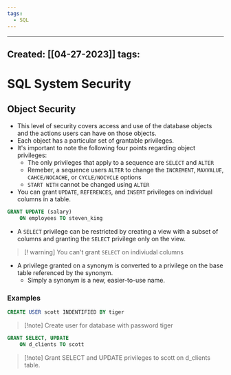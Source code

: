```yaml
---
tags:
  - SQL
---
```


---
Created: [[04-27-2023]]
tags: 
---
# SQL System Security

## Object Security
- This level of security covers access and use of the database objects and the actions users can have on those objects.
- Each object has a particular set of grantable privileges.
- It's important to note the following four points regarding object privileges:
	- The only privileges that apply to a sequence are <code>SELECT</code> and <code>ALTER</code>
	- Remeber, a sequence users <code>ALTER</code> to change the <code>INCREMENT</code>, <code>MAXVALUE</code>, <code>CAHCE/NOCACHE</code>, or <code>CYCLE/NOCYCLE</code> options
	- <code>START WITH</code> cannot be changed using <code>ALTER</code>
- You can grant <code>UPDATE</code>, <code>REFERENCES</code>, and <code>INSERT</code> privileges on individual columns in a table.
```SQL
GRANT UPDATE (salary)
	ON employees TO steven_king
```
- A <code>SELECT</code> privilege can be restricted by creating a view with a subset of columns and granting the <code>SELECT</code> privilege only on the view.

>[! warning] You can't grant <code>SELECT</code> on indiviudal columns

- A privilege granted on a synonym is converted to a privilege on the base table referenced by the synonym.
	- Simply a synonym is a new, easier-to-use name.


### Examples
```SQL
CREATE USER scott INDENTIFIED BY tiger
```
>[!note] Create user for database with password tiger

```SQL
GRANT SELECT, UPDATE
	ON d_clients TO scott
```
>[!note] Grant SELECT and UPDATE privileges to scott on d_clients table.


